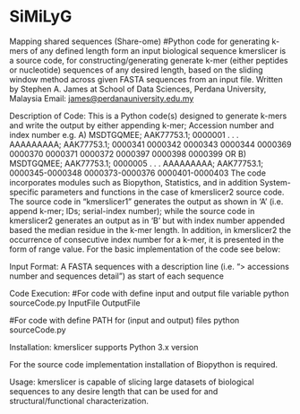 # SiMiLyG
Mapping shared sequences (Share-ome)
#Python code for generating k-mers of any defined length form an input biological sequence
kmerslicer is a source code, for constructing/generating generate k-mer (either peptides or nucleotide) sequences of any desired length, based on the sliding window method across given FASTA sequences from an input file.
Written by Stephen A. James at School of Data Sciences, Perdana University, Malaysia 
Email: james@perdanauniversity.edu.my

Description of Code:
This is a Python code(s) designed to generate k-mers and write the output by either appending 
k-mer; Accession number and index number e.g.
A)
MSDTGQMEE; AAK77753.1; 0000001
.
.
.
AAAAAAAAA; AAK77753.1; 0000341 0000342 0000343 0000344 0000369 0000370 0000371 0000372 0000397 0000398 0000399
OR
B)
MSDTGQMEE; AAK77753.1; 0000005
.
.
.
AAAAAAAAA; AAK77753.1; 0000345-0000348 0000373-0000376 0000401-0000403
The code incorporates modules such as Biopython, Statistics, and in addition System-specific parameters and functions in the case of kmerslicer2 source code. The source code in “kmerslicer1” generates the output as shown in ‘A’  (i.e. append  k-mer; IDs;  serial-index number); while the source code in kmerslicer2 generates an output as in ‘B’ but with index number appended based the median residue in the k-mer length. In addition, in kmerslicer2 the occurrence of consecutive index number for a k-mer, it is presented in the form of range value.   For the basic implementation of the code see below: 

Input Format:
A FASTA sequences with a description line (i.e. “> accessions number and sequences detail”) as start of each sequence

Code Execution:
#For code with define input and output file variable 
python sourceCode.py InputFile OutputFile

#For code with define PATH for (input and output) files
python sourceCode.py

Installation:
kmerslicer supports Python 3.x version

For the source code implementation installation of Biopython is required.

Usage: 
kmerslicer is capable of slicing large datasets of biological sequences to any desire length that can be used for and structural/functional characterization.

